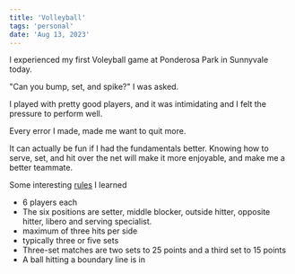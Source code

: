 ```yaml
---
title: 'Volleyball'
tags: 'personal'
date: 'Aug 13, 2023'
---
```


I experienced my first Voleyball game at Ponderosa Park in Sunnyvale today.

"Can you bump, set, and spike?" I was asked.

I played with pretty good players, and it was intimidating and I felt the pressure to perform well.

Every error I made, made me want to quit more.

It can actually be fun if I had the fundamentals better. Knowing how to serve, set, and hit over the net will make it more enjoyable, and make me a better teammate.

Some interesting [rules](https://www.theartofcoachingvolleyball.com/basic-volleyball-rules-and-terminology/) I learned

- 6 players each
- The six positions are setter, middle blocker, outside hitter, opposite hitter, libero and serving specialist.
- maximum of three hits per side
- typically three or five sets
- Three-set matches are two sets to 25 points and a third set to 15 points
- A ball hitting a boundary line is in
